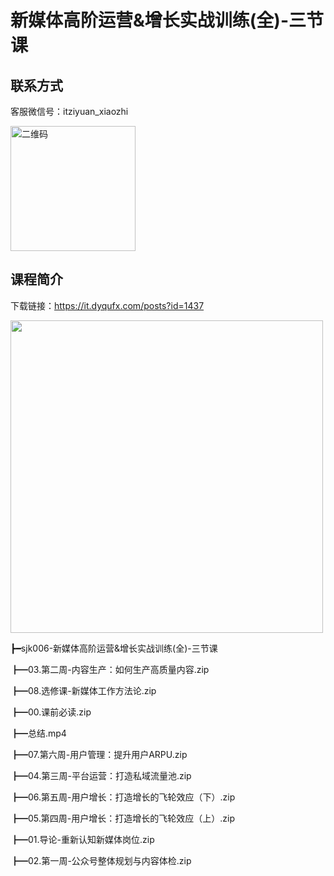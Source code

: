 # 新媒体高阶运营&#038;增长实战训练(全)-三节课

## 联系方式

客服微信号：itziyuan_xiaozhi

<img src="https://ziyuanyun.oss-cn-guangzhou.aliyuncs.com/common/20240614073449/666b82192834a.jpg" width="200" height="200" alt="二维码">

## 课程简介

下载链接：https://it.dyqufx.com/posts?id=1437

<img src="https://ziyuanyun.oss-cn-guangzhou.aliyuncs.com/yun/20240515153935/664466b7a5d85.jpg" width="500" alt="">

  ┣━sjk006-新媒体高阶运营&amp;增长实战训练(全)-三节课

 ┣━03.第二周-内容生产：如何生产高质量内容.zip

 ┣━08.选修课-新媒体工作方法论.zip

 ┣━00.课前必读.zip

 ┣━总结.mp4

 ┣━07.第六周-用户管理：提升用户ARPU.zip

 ┣━04.第三周-平台运营：打造私域流量池.zip

 ┣━06.第五周-用户增长：打造增长的飞轮效应（下）.zip

 ┣━05.第四周-用户增长：打造增长的飞轮效应（上）.zip

 ┣━01.导论-重新认知新媒体岗位.zip

 ┣━02.第一周-公众号整体规划与内容体检.zip

  